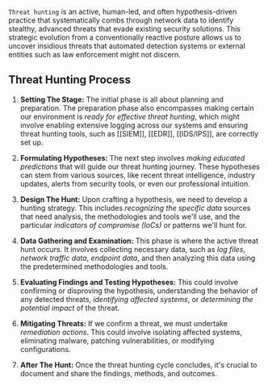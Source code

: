 `Threat hunting` is an active, human-led, and often hypothesis-driven practice that systematically combs through network data to identify stealthy, advanced threats that evade existing security solutions. 
This strategic evolution from a conventionally reactive posture allows us to uncover insidious threats that automated detection systems or external entities such as law enforcement might not discern.
## Threat Hunting Process

1. **Setting The Stage:**  The initial phase is all about planning and preparation. The preparation phase also encompasses making certain our environment is *ready for effective threat hunting*, which might involve enabling extensive logging across our systems and ensuring threat hunting tools, such as [[SIEM]], [[EDR]], [[IDS/IPS]], are correctly set up.

2. **Formulating Hypotheses:** The next step involves *making educated predictions* that will guide our threat hunting journey. These hypotheses can stem from various sources, like recent threat intelligence, industry updates, alerts from security tools, or even our professional intuition.

3. **Design The Hunt:**  Upon crafting a hypothesis, we need to develop a hunting strategy. This includes *recognizing the specific data* sources that need analysis, the methodologies and tools we'll use, and the particular *indicators of compromise (IoCs)* or patterns we'll hunt for.

4.  **Data Gathering and Examination:** This phase is where the active threat hunt occurs. It involves collecting necessary data, such as *log files*, *network traffic data*, *endpoint data*, and then analyzing this data using the predetermined methodologies and tools.

5. **Evaluating Findings and Testing Hypotheses:** This could involve confirming or disproving the hypothesis, understanding the behavior of any detected threats, *identifying affected systems*, or *determining the potential impact* of the threat.

6. **Mitigating Threats:** If we confirm a threat, we must undertake *remediation actions*. This could involve isolating affected systems, eliminating malware, patching vulnerabilities, or modifying configurations.

7. **After The Hunt:** Once the threat hunting cycle concludes, it's crucial to document and share the findings, methods, and outcomes.
